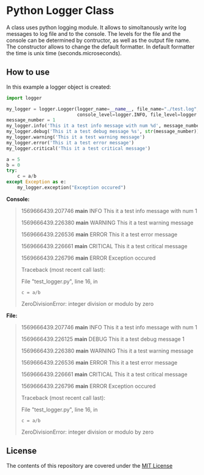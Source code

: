 # Python Logger Class
A class uses python logging module. 
It allows to simoltanously write log messages to log file and to the console.
The levels for the file and the console can be determined by contructor,
as well as the output file name. The constructor allows to change the default
formatter. In default formatter the time is unix time (seconds.microseconds).

## How to use

In this example a logger object is created:
```python
import logger

my_logger = logger.Logger(logger_name=__name__, file_name="./test.log",
                          console_level=logger.INFO, file_level=logger.DEBUG)
message_number = 1
my_logger.info('This it a test info message with num %d', message_number)
my_logger.debug('This it a test debug message %s', str(message_number))
my_logger.warning('This it a test warning message')
my_logger.error('This it a test error message')
my_logger.critical('This it a test critical message')

a = 5
b = 0
try:
    c = a/b
except Exception as e:
    my_logger.exception("Exception occured")
```

**Console:**
> 1569666439.207746 __main__     INFO       This it a test info message with num 1
> 
> 1569666439.226380 __main__     WARNING    This it a test warning message
> 
> 1569666439.226536 __main__     ERROR      This it a test error message
> 
> 1569666439.226661 __main__     CRITICAL   This it a test critical message
> 
> 1569666439.226796 __main__     ERROR      Exception occured
> 
> Traceback (most recent call last):
> 
>  File "test_logger.py", line 16, in <module>
> 
>     c = a/b
> 
> ZeroDivisionError: integer division or modulo by zero


**File:**
> 1569666439.207746 __main__     INFO       This it a test info message with num 1
> 
> 1569666439.226125 __main__     DEBUG      This it a test debug message 1
> 
> 1569666439.226380 __main__     WARNING    This it a test warning message
> 
> 1569666439.226536 __main__     ERROR      This it a test error message
> 
> 1569666439.226661 __main__     CRITICAL   This it a test critical message
> 
> 1569666439.226796 __main__     ERROR      Exception occured
>
> Traceback (most recent call last):
> 
>  File "test_logger.py", line 16, in <module>
> 
>     c = a/b
> 
> ZeroDivisionError: integer division or modulo by zero

## License
The contents of this repository are covered under the [MIT License](./LICENSE.txt)


